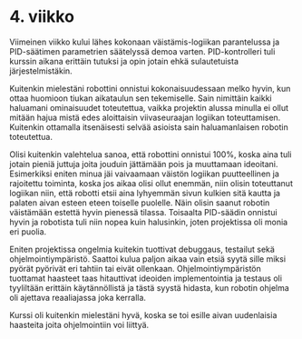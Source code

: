 # 4. viikko

Viimeinen viikko kului lähes kokonaan väistämis-logiikan parantelussa ja PID-säätimen parametrien säätelyssä demoa varten. PID-kontrolleri tuli kurssin aikana erittäin tutuksi ja opin jotain ehkä sulautetuista järjestelmistäkin. 

Kuitenkin mielestäni robottini onnistui kokonaisuudessaan melko hyvin, kun ottaa huomioon tiukan aikataulun sen tekemiselle. Sain nimittäin kaikki haluamani ominaisuudet toteutettua, vaikka projektin alussa minulla ei ollut mitään hajua mistä edes aloittaisin viivaseuraajan logiikan toteuttamisen. Kuitenkin ottamalla itsenäisesti selvää asioista sain haluamanlaisen robotin toteutettua. 

Olisi kuitenkin valehtelua sanoa, että robottini onnistui 100%, koska aina tuli jotain pieniä juttuja joita jouduin jättämään pois ja muuttamaan ideoitani. Esimerkiksi eniten minua jäi vaivaamaan väistön logiikan puutteellinen ja rajoitettu toiminta, koska jos aikaa olisi ollut enemmän, niin olisin toteuttanut logiikan niin, että robotti etsii aina lyhyemmän sivun kulkien sitä kautta ja palaten aivan esteen eteen toiselle puolelle. Näin olisin saanut robotin väistämään estettä hyvin pienessä tilassa. Toisaalta PID-säädin onnistui hyvin ja robotista tuli niin nopea kuin halusinkin, joten projektissa oli monia eri puolia. 

Eniten projektissa ongelmia kuitekin tuottivat debuggaus, testailut sekä ohjelmointiympäristö. Saattoi kulua paljon aikaa vain etsiä syytä sille miksi pyörät pyörivät eri tahtiin tai eivät ollenkaan. Ohjelmointiympäristön tuottamat haasteet taas hitauttivat ideoiden implementointia ja testaus oli tyyliltään erittäin käytännöllistä ja tästä syystä hidasta, kun robotin ohjelma oli ajettava reaaliajassa joka kerralla. 

Kurssi oli kuitenkin mielestäni hyvä, koska se toi esille aivan uudenlaisia haasteita joita ohjelmointiin voi liittyä. 
